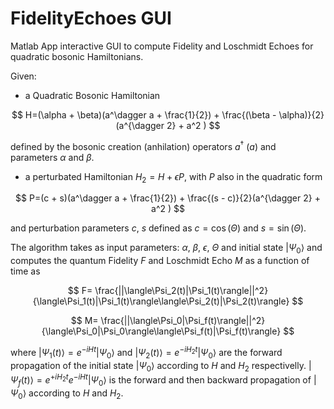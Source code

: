 # FidelityEchoes GUI

Matlab App interactive GUI to compute Fidelity and Loschmidt Echoes for quadratic bosonic Hamiltonians.

Given: 
  - a Quadratic Bosonic Hamiltonian

  $$ H=(\alpha + \beta)(a^\dagger a + \frac{1}{2}) + \frac{(\beta - \alpha)}{2}(a^{\dagger 2} + a^2 ) $$

defined by the bosonic creation (anhilation) operators $a^\dagger$ ($a$) and parameters $\alpha$ and $\beta$.

  - a perturbated Hamiltonian $H_2 = H + \epsilon P$, with $P$ also in the quadratic form
  
  $$ P=(c + s)(a^\dagger a + \frac{1}{2}) + \frac{(s - c)}{2}(a^{\dagger 2} + a^2 ) $$
  
  and perturbation parameters $c$, $s$ defined as $c=\cos(\Theta)$ and $s=\sin(\Theta)$.
  
  The algorithm takes as input parameters: $\alpha$, $\beta$, $\epsilon$, $\Theta$ and initial state $|\Psi_0\rangle$ and computes the quantum Fidelity $F$ and Loschmidt Echo $M$ as a function of time as
  
  $$ F= \frac{||\langle\Psi_2(t)|\Psi_1(t)\rangle||^2}{\langle\Psi_1(t)|\Psi_1(t)\rangle\langle\Psi_2(t)|\Psi_2(t)\rangle} $$
  
  $$ M= \frac{||\langle\Psi_0|\Psi_f(t)\rangle||^2}{\langle\Psi_0|\Psi_0\rangle\langle\Psi_f(t)|\Psi_f(t)\rangle} $$

where $|\Psi_1(t)\rangle = e^{-i H t}|\Psi_0\rangle$ and $|\Psi_2(t)\rangle = e^{-i H_2 t}|\Psi_0\rangle$ are the forward propagation of the initial state $|\Psi_0\rangle$ according to $H$ and $H_2$ respectivelly. $|\Psi_f(t)\rangle = e^{+i H_2 t}e^{-i H t}|\Psi_0\rangle$ is the forward and then backward propagation of $|\Psi_0\rangle$ according to $H$ and $H_2$.


